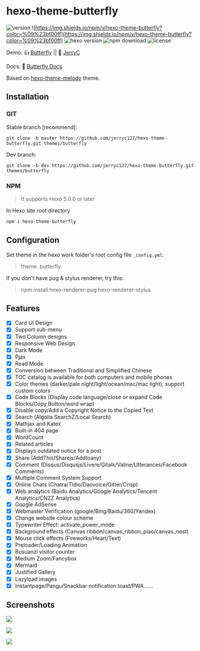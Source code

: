 # hexo-theme-butterfly

![version](https://img.shields.io/github/package-json/v/jerryc127/hexo-theme-butterfly)
![https://img.shields.io/npm/v/hexo-theme-butterfly?color=%09%23bf00ff](https://img.shields.io/npm/v/hexo-theme-butterfly?color=%09%23bf00ff)
![hexo version](https://img.shields.io/badge/hexo-4.2+-0e83c)
![npm download](https://img.shields.io/npm/dw/hexo-theme-butterfly?color=green)
![license](https://img.shields.io/github/license/jerryc127/hexo-theme-butterfly?color=FF5531)

Demo: 👍 [Butterfly](https://demo.jerryc.me/)  ||   🤞 [JerryC](https://jerryc.me/)

Docs: 📖 [Butterfly Docs](https://demo.jerryc.me/posts/21cfbf15/)

Based on [hexo-theme-melody](https://github.com/Molunerfinn/hexo-theme-melody) theme.

## Installation

### GIT

Stable branch [recommend]:

```
git clone -b master https://github.com/jerryc127/hexo-theme-butterfly.git themes/butterfly
```

Dev branch:

```
git clone -b dev https://github.com/jerryc127/hexo-theme-butterfly.git themes/butterfly
```

### NPM

> It supports Hexo 5.0.0 or later

In Hexo site root directory 

```powershell
npm i hexo-theme-butterfly
```

## Configuration

 Set theme in the hexo work folder's root config file `_config.yml`: 

> theme: butterfly

 If you don't have pug & stylus renderer, try this: 

> npm install hexo-renderer-pug hexo-renderer-stylus

## Features

- [x] Card UI Design
- [X] Support sub-menu
- [x] Two Column designs
- [x] Responsive Web Design
- [x] Dark Mode
- [x] Pjax
- [x] Read Mode
- [x] Conversion between Traditional and Simplified Chinese
- [X] TOC catalog is available for both computers and mobile phones
- [X] Color themes (darker/pale night/light/ocean/mac/mac light), support custom colors
- [X] Code Blocks (Display code language/close or expand Code Blocks/Copy Button/word wrap)
- [X] Disable copy/Add a Copyright Notice to the Copied Text
- [X] Search (Algolia SearchZ/Local Search)
- [x] Mathjax and Katex
- [x] Built-in 404 page
- [x] WordCount
- [x] Related articles
- [x] Displays outdated notice for a post
- [x] Share (AddThis/Sharejs/Addtoany)
- [X] Comment (Disqus/Disqusjs/Livere/Gitalk/Valine/Utterances/Facebook Comments)
- [x] Multiple Comment System Support
- [x] Online Chats (Chatra/Tidio/Daovoice/Gitter/Crisp)
- [x] Web analytics (Baidu Analytics/Google Analytics/Tencent Analytics/CNZZ Analytics)
- [x] Google AdSense
- [x] Webmaster Verification (google/Bing/Baidu/360/Yandex)
- [x] Change website colour scheme
- [x] Typewriter Effect: activate_power_mode
- [x] Background effects (Canvas ribbon/canvas_ribbon_piao/canvas_nest)
- [x] Mouse click effects (Fireworks/Heart/Text)
- [x] Preloader/Loading Animation
- [x] Busuanzi visitor counter
- [x] Medium Zoom/Fancybox
- [x] Mermaid
- [x] Justified Gallery
- [x] Lazyload images
- [x] Instantpage/Pangu/Snackbar notification toast/PWA......

## Screenshots

![](https://cdn.jsdelivr.net/gh/jerryc127/CDN/img/theme-butterfly-readme-homepage-1.png)

![](https://cdn.jsdelivr.net/gh/jerryc127/CDN/img/theme-butterfly-readme-homepage-2.png)

![](https://cdn.jsdelivr.net/gh/jerryc127/CDN/img/theme-butterfly-readme-post.png)
